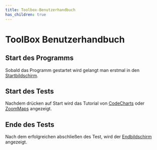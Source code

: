 ```yaml
---
title: Toolbox-Benutzerhandbuch
has_children: true
---
```

# ToolBox Benutzerhandbuch

## Start des Programms
Sobald das Programm gestartet wird gelangt man erstmal in den [Startbildschirm](start-window.md).

## Start des Tests
Nachdem drücken auf Start wird das Tutorial von [CodeCharts](codecharts.md) oder [ZoomMaps](zoommaps.md) angezeigt.

## Ende des Tests
Nach dem erfolgreichen abschließen des Test, wird der [Endbildschirm](end-window.md) angezeigt.